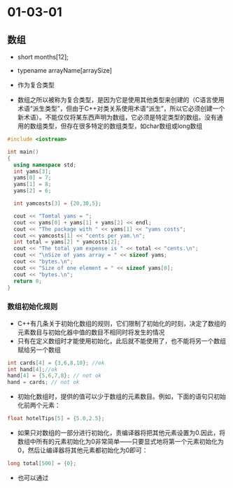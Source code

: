 # 01-03-01
## 数组

* short months[12];
* typename arrayName[arraySize]

* 作为复合类型
* 数组之所以被称为复合类型，是因为它是使用其他类型来创建的（C语言使用术语“派生类型”，但由于C++对类关系使用术语“派生”，所以它必须创建一个新术语）。不能仅仅将某东西声明为数组，它必须是特定类型的数组。没有通用的数组类型，但存在很多特定的数组类型，如char数组或long数组

```Cpp
#include <iostream>

int main()
{
  using namespace std;
  int yams[3];
  yams[0] = 7;
  yams[1] = 8;
  yams[2] = 6;

  int yamcosts[3] = {20,30,5};

  cout << "Tomtal yams = ";
  cout << yams[0] + yams[1] + yams[2] << endl;
  cout << "The package with " << yams[1] << "yams costs";
  cout << yamcosts[1] << "cents per yam.\n";
  int total = yams[2] * yamcosts[2];
  cout << "The total yam expense is " << total << "cents.\n";
  cout << "\nSize of yams array = " << sizeof yams;
  cout << "bytes.\n";
  cout << "Size of one element = " << sizeof yams[0];
  cout << "bytes.\n";
  return 0;
}
```

### 数组初始化规则

* C++有几条关于初始化数组的规则，它们限制了初始化的时刻，决定了数组的元素数目与初始化器中值的数目不相同时将发生的情况
* 只有在定义数组时才能使用初始化，此后就不能使用了，也不能将另一个数组赋给另一个数组

```Cpp
int cards[4] = {3,6,8,10}; //ok
int hand[4];//ok
hand[4] = {5,6,7,8}; // not ok
hand = cards; // not ok
```

* 初始化数组时，提供的值可以少于数组的元素数目。例如，下面的语句只初始化前两个元素：

```Cpp
float hotelTips[5] = {5.0,2.5};
```

* 如果只对数组的一部分进行初始化，责编译器将把其他元素设置为0.因此，将数组中所有的元素初始化为0非常简单——只要显式地将第一个元素初始化为0，然后让编译器将其他元素都初始化为0即可：

```Cpp
long total[500] = {0};
```

* 也可以通过
